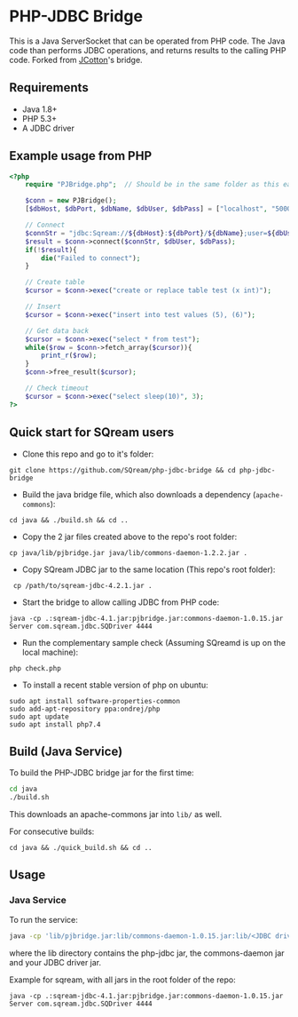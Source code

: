 # PHP-JDBC Bridge

This is a Java ServerSocket that can be operated from PHP code. The Java code than performs JDBC operations, and returns results to the calling PHP code. Forked from [JCotton](https://github.com/JCotton1123/php-jdbc-bridge)'s bridge.

## Requirements

* Java 1.8+
* PHP 5.3+
* A JDBC driver

## Example usage from PHP

```php
<?php
    require "PJBridge.php";  // Should be in the same folder as this eample (Originally under php folder)

    $conn = new PJBridge();
    [$dbHost, $dbPort, $dbName, $dbUser, $dbPass] = ["localhost", "5000", "master", "sqream", "sqream"];

    // Connect
    $connStr = "jdbc:Sqream://${dbHost}:${dbPort}/${dbName};user=${dbUser};password=${dbPass}";
    $result = $conn->connect($connStr, $dbUser, $dbPass);
    if(!$result){
        die("Failed to connect");
    }       

    // Create table
    $cursor = $conn->exec("create or replace table test (x int)");

    // Insert   
    $cursor = $conn->exec("insert into test values (5), (6)");

    // Get data back
    $cursor = $conn->exec("select * from test");
    while($row = $conn->fetch_array($cursor)){
        print_r($row);
    }
    $conn->free_result($cursor);

    // Check timeout
    $cursor = $conn->exec("select sleep(10)", 3);
?>


```

## Quick start for SQream users

- Clone this repo and go to it's folder:

`git clone https://github.com/SQream/php-jdbc-bridge && cd php-jdbc-bridge`

- Build the java bridge file, which also downloads a dependency (`apache-commons`):

`cd java && ./build.sh && cd ..`

- Copy the 2 jar files created above to the repo's root folder:

` cp java/lib/pjbridge.jar java/lib/commons-daemon-1.2.2.jar . `

- Copy SQream JDBC jar to the same location (This repo's root folder):

` cp /path/to/sqream-jdbc-4.2.1.jar .`

- Start the bridge to allow calling JDBC from PHP code:

``` java -cp .:sqream-jdbc-4.1.jar:pjbridge.jar:commons-daemon-1.0.15.jar Server com.sqream.jdbc.SQDriver 4444 ```

- Run the complementary sample check (Assuming SQreamd is up on the local machine):

`php check.php`

- To install a recent stable version of php on ubuntu:

```
sudo apt install software-properties-common
sudo add-apt-repository ppa:ondrej/php
sudo apt update
sudo apt install php7.4
```



## Build (Java Service)

To build the PHP-JDBC bridge jar for the first time:

```sh
cd java
./build.sh
```

This downloads an apache-commons jar into `lib/` as well.

For consecutive builds:

``` cd java && ./quick_build.sh && cd .. ```


## Usage

### Java Service

To run the service:

```sh 
java -cp 'lib/pjbridge.jar:lib/commons-daemon-1.0.15.jar:lib/<JDBC driver>.jar Server <JDBC driver entry point> 4444
```

where the lib directory contains the php-jdbc jar, the commons-daemon jar and your JDBC driver jar.

Example for sqream, with all jars in the root folder of the repo:

``` java -cp .:sqream-jdbc-4.1.jar:pjbridge.jar:commons-daemon-1.0.15.jar Server com.sqream.jdbc.SQDriver 4444 ```
